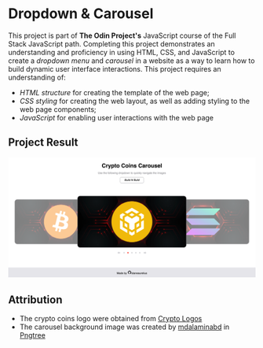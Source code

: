 # Dropdown & Carousel

This project is part of **The Odin Project's** JavaScript course of the Full Stack JavaScript path. Completing this project demonstrates an understanding and proficiency in using HTML, CSS, and JavaScript to create a *dropdown menu* and *carousel* in a website as a way to learn how to build dynamic user interface interactions. This project requires an understanding of:

- *HTML structure* for creating the template of the web page;
- *CSS styling* for creating the web layout, as well as adding styling to the web page components;
- *JavaScript* for enabling user interactions with the web page

## Project Result

![A preview of the website](static/carousel-preview.png)

## Attribution

- The crypto coins logo were obtained from [Crypto Logos](https://cryptologos.cc/)
- The carousel background image was created by [mdalaminabd](https://pngtree.com/mdalaminabd_17151837?type=2) in [Pngtree](https://www.pngtree.com)